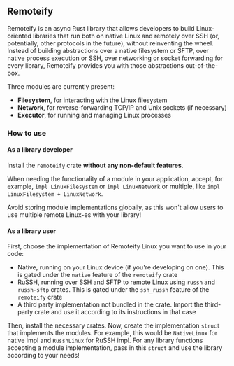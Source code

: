 ## Remoteify

Remoteify is an async Rust library that allows developers to build Linux-oriented libraries that run both on native Linux and remotely over SSH (or, potentially, other protocols in the future), without reinventing the wheel. Instead of building abstractions over a native filesystem or SFTP, over native process execution or SSH, over networking or socket forwarding for every library, Remoteify provides you with those abstractions out-of-the-box.

Three modules are currently present:
- **Filesystem**, for interacting with the Linux filesystem
- **Network**, for reverse-forwarding TCP/IP and Unix sockets (if necessary)
- **Executor**, for running and managing Linux processes

### How to use

#### As a library developer

Install the `remoteify` crate **without any non-default features**.

When needing the functionality of a module in your application, accept, for example, `impl LinuxFilesystem` or `impl LinuxNetwork` or multiple, like `impl LinuxFilesystem + LinuxNetwork`.

Avoid storing module implementations globally, as this won't allow users to use multiple remote Linux-es with your library!

#### As a library user

First, choose the implementation of Remoteify Linux you want to use in your code:

- Native, running on your Linux device (if you're developing on one). This is gated under the `native` feature of the `remoteify` crate
- RuSSH, running over SSH and SFTP to remote Linux using `russh` and `russh-sftp` crates. This is gated under the `ssh_russh` feature of the `remoteify` crate
- A third party implementation not bundled in the crate. Import the third-party crate and use it according to its instructions in that case

Then, install the necessary crates. Now, create the implementation `struct` that implements the modules. For example, this would be `NativeLinux` for native impl and `RusshLinux` for RuSSH impl. For any library functions accepting a module implementation, pass in this `struct` and use the library according to your needs!
